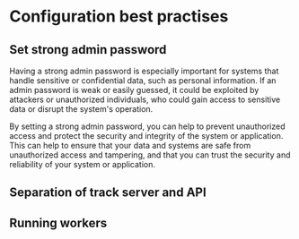 # Configuration best practises

## Set strong admin password

Having a strong admin password is especially important for systems that handle sensitive or confidential data, such as personal information. If an admin password is weak or easily guessed, it could be exploited by attackers or unauthorized individuals, who could gain access to sensitive data or disrupt the system's operation.

By setting a strong admin password, you can help to prevent unauthorized access and protect the security and integrity of the system or application. This can help to ensure that your data and systems are safe from unauthorized access and tampering, and that you can trust the security and reliability of your system or application.


## Separation of track server and API

## Running workers




